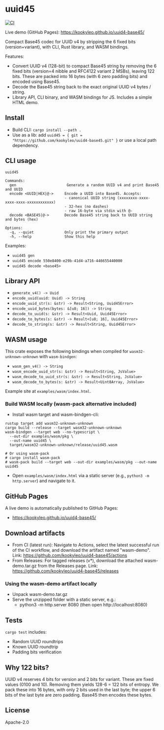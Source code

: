 # uuid45

[![CI](https://github.com/kookyleo/uuid4-base45/actions/workflows/ci.yml/badge.svg)](https://github.com/kookyleo/uuid4-base45/actions/workflows/ci.yml)

Live demo (GitHub Pages): https://kookyleo.github.io/uuid4-base45/

Compact Base45 codec for UUID v4 by stripping the 6 fixed bits (version+variant), with CLI, Rust library, and WASM bindings.

Features:
- Convert UUID v4 (128-bit) to compact Base45 string by removing the 6 fixed bits (version=4 nibble and RFC4122 variant 2 MSBs), leaving 122 bits. These are packed into 16 bytes (with 6 zero padding bits) and encoded using Base45.
- Decode the Base45 string back to the exact original UUID v4 bytes / string.
- Library API, CLI binary, and WASM bindings for JS. Includes a simple HTML demo.

## Install

- Build CLI: `cargo install --path .`
- Use as a lib: add `uuid45 = { git = "https://github.com/kookyleo/uuid4-base45.git" }` or use a local path dependency.

## CLI usage

```
uuid45

Commands:
  gen                       Generate a random UUID v4 and print Base45 and UUID
  encode <UUID|HEX|@->     Encode a UUID into Base45. Accepts:
                           - canonical UUID string (xxxxxxxx-xxxx-xxxx-xxxx-xxxxxxxxxxxx)
                           - 32-hex (no dashes)
                           - raw 16-byte via stdin with @-
  decode <BASE45|@->       Decode Base45 string back to UUID string and bytes (hex)

Options:
  -q, --quiet              Only print the primary output
  -h, --help               Show this help
```

Examples:
- `uuid45 gen`
- `uuid45 encode 550e8400-e29b-41d4-a716-446655440000`
- `uuid45 decode <base45>`

## Library API

- `generate_v4() -> Uuid`
- `encode_uuid(uuid: Uuid) -> String`
- `encode_uuid_str(s: &str) -> Result<String, Uuid45Error>`
- `encode_uuid_bytes(bytes: &[u8; 16]) -> String`
- `decode_to_uuid(s: &str) -> Result<Uuid, Uuid45Error>`
- `decode_to_bytes(s: &str) -> Result<[u8; 16], Uuid45Error>`
- `decode_to_string(s: &str) -> Result<String, Uuid45Error>`

## WASM usage

This crate exposes the following bindings when compiled for `wasm32-unknown-unknown` with `wasm-bindgen`:
- `wasm_gen_v4() -> String`
- `wasm_encode_uuid_str(s: &str) -> Result<String, JsValue>`
- `wasm_decode_to_uuid_str(s: &str) -> Result<String, JsValue>`
- `wasm_decode_to_bytes(s: &str) -> Result<Uint8Array, JsValue>`

Example site at `examples/wasm/index.html`.

### Build WASM locally (wasm-pack alternative included)

- Install wasm target and wasm-bindgen-cli:

```
rustup target add wasm32-unknown-unknown
cargo build --release --target wasm32-unknown-unknown
wasm-bindgen --target web --no-typescript \
  --out-dir examples/wasm/pkg \
  --out-name uuid45 \
  target/wasm32-unknown-unknown/release/uuid45.wasm

# Or using wasm-pack
# cargo install wasm-pack
# wasm-pack build --target web --out-dir examples/wasm/pkg --out-name uuid45
```

- Open `examples/wasm/index.html` via a static server (e.g., `python3 -m http.server`) and navigate to it.

## GitHub Pages

A live demo is automatically published to GitHub Pages:
- https://kookyleo.github.io/uuid4-base45/

## Download artifacts

- From CI (latest run): Navigate to Actions, select the latest successful run of the CI workflow, and download the artifact named "wasm-demo". Link: https://github.com/kookyleo/uuid4-base45/actions
- From Releases: For tagged releases (v*), download the attached wasm-demo.tar.gz from the Releases page. Link: https://github.com/kookyleo/uuid4-base45/releases

### Using the wasm-demo artifact locally
- Unpack wasm-demo.tar.gz
- Serve the unzipped folder with a static server, e.g.:
  - python3 -m http.server 8080 (then open http://localhost:8080)

## Tests

`cargo test` includes:
- Random UUID roundtrips
- Known UUID roundtrip
- Padding bits verification

## Why 122 bits?

UUID v4 reserves 4 bits for version and 2 bits for variant. These are fixed values (0100 and 10). Removing them yields 128-6 = 122 bits of entropy. We pack these into 16 bytes, with only 2 bits used in the last byte; the upper 6 bits of the last byte are zero padding. Base45 then encodes these bytes.

## License

Apache-2.0

